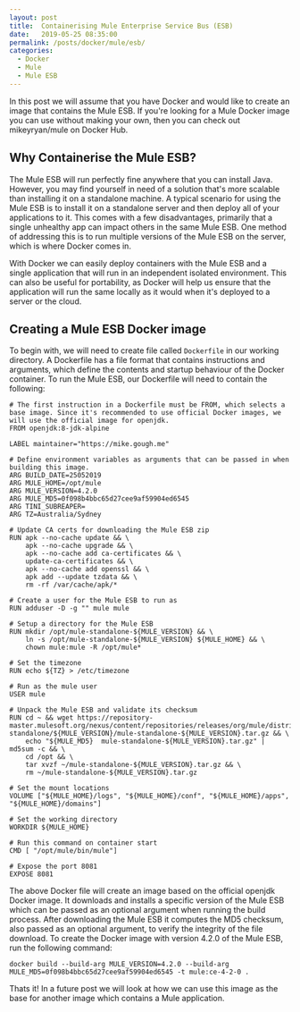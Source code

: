 ```yaml
---
layout: post
title:  Containerising Mule Enterprise Service Bus (ESB)
date:   2019-05-25 08:35:00
permalink: /posts/docker/mule/esb/
categories:
  - Docker
  - Mule
  - Mule ESB
---
```

In this post we will assume that you have Docker and would like to create an image that contains the Mule ESB. If you're looking for a Mule Docker image you can use without making your own, then you can check out mikeyryan/mule on Docker Hub.

## Why Containerise the Mule ESB?
The Mule ESB will run perfectly fine anywhere that you can install Java. However, you may find yourself in need of a solution that's more scalable than installing it on a standalone machine. A typical scenario for using the Mule ESB is to install it on a standalone server and then deploy all of your applications to it. This comes with a few disadvantages, primarily that a single unhealthy app can impact others in the same Mule ESB. One method of addressing this is to run multiple versions of the Mule ESB on the server, which is where Docker comes in.

With Docker we can easily deploy containers with the Mule ESB and a single application that will run in an independent isolated environment. This can also be useful for portability, as Docker will help us ensure that the application will run the same locally as it would when it's deployed to a server or the cloud.

## Creating a Mule ESB Docker image
To begin with, we will need to create file called ```Dockerfile``` in our working directory. A Dockerfile has a file format that contains instructions and arguments, which define the contents and startup behaviour of the Docker container. To run the Mule ESB, our Dockerfile will need to contain the following:
```
# The first instruction in a Dockerfile must be FROM, which selects a base image. Since it's recommended to use official Docker images, we will use the official image for openjdk.
FROM openjdk:8-jdk-alpine

LABEL maintainer="https://mike.gough.me"

# Define environment variables as arguments that can be passed in when building this image.
ARG BUILD_DATE=25052019
ARG MULE_HOME=/opt/mule
ARG MULE_VERSION=4.2.0
ARG MULE_MD5=0f098b4bbc65d27cee9af59904ed6545
ARG TINI_SUBREAPER=
ARG TZ=Australia/Sydney

# Update CA certs for downloading the Mule ESB zip
RUN apk --no-cache update && \
    apk --no-cache upgrade && \
    apk --no-cache add ca-certificates && \
    update-ca-certificates && \
    apk --no-cache add openssl && \
    apk add --update tzdata && \
    rm -rf /var/cache/apk/*

# Create a user for the Mule ESB to run as
RUN adduser -D -g "" mule mule

# Setup a directory for the Mule ESB
RUN mkdir /opt/mule-standalone-${MULE_VERSION} && \
    ln -s /opt/mule-standalone-${MULE_VERSION} ${MULE_HOME} && \
    chown mule:mule -R /opt/mule*

# Set the timezone
RUN echo ${TZ} > /etc/timezone

# Run as the mule user
USER mule

# Unpack the Mule ESB and validate its checksum
RUN cd ~ && wget https://repository-master.mulesoft.org/nexus/content/repositories/releases/org/mule/distributions/mule-standalone/${MULE_VERSION}/mule-standalone-${MULE_VERSION}.tar.gz && \
    echo "${MULE_MD5}  mule-standalone-${MULE_VERSION}.tar.gz" | md5sum -c && \
    cd /opt && \
    tar xvzf ~/mule-standalone-${MULE_VERSION}.tar.gz && \
    rm ~/mule-standalone-${MULE_VERSION}.tar.gz

# Set the mount locations
VOLUME ["${MULE_HOME}/logs", "${MULE_HOME}/conf", "${MULE_HOME}/apps", "${MULE_HOME}/domains"]

# Set the working directory
WORKDIR ${MULE_HOME}

# Run this command on container start
CMD [ "/opt/mule/bin/mule"]

# Expose the port 8081
EXPOSE 8081
```

The above Docker file will create an image based on the official openjdk Docker image. It downloads and installs a specific version of the Mule ESB which can be passed as an optional argument when running the build process. After downloading the Mule ESB it computes the MD5 checksum, also passed as an optional argument, to verify the integrity of the file download. To create the Docker image with version 4.2.0 of the Mule ESB, run the following command:
```
docker build --build-arg MULE_VERSION=4.2.0 --build-arg MULE_MD5=0f098b4bbc65d27cee9af59904ed6545 -t mule:ce-4-2-0 .
```

Thats it! In a future post we will look at how we can use this image as the base for another image which contains a Mule application.
